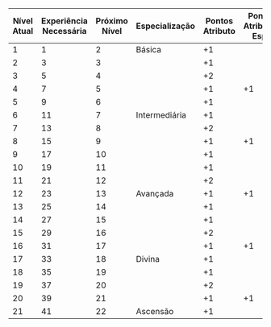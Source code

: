 
| Nível Atual | Experiência Necessária | Próximo Nível | Especialização | Pontos Atributo | Ponto Atributo Esp |
| ----------- | ---------------------- | ------------- | -------------- | --------------- | ------------------ |
| 1           | 1                      | 2             | Básica         | +1              |                    |
| 2           | 3                      | 3             |                | +1              |                    |
| 3           | 5                      | 4             |                | +2              |                    |
| 4           | 7                      | 5             |                | +1              | +1                 |
| 5           | 9                      | 6             |                | +1              |                    |
| 6           | 11                     | 7             | Intermediária  | +1              |                    |
| 7           | 13                     | 8             |                | +2              |                    |
| 8           | 15                     | 9             |                | +1              | +1                 |
| 9           | 17                     | 10            |                | +1              |                    |
| 10          | 19                     | 11            |                | +1              |                    |
| 11          | 21                     | 12            |                | +2              |                    |
| 12          | 23                     | 13            | Avançada       | +1              | +1                 |
| 13          | 25                     | 14            |                | +1              |                    |
| 14          | 27                     | 15            |                | +1              |                    |
| 15          | 29                     | 16            |                | +2              |                    |
| 16          | 31                     | 17            |                | +1              | +1                 |
| 17          | 33                     | 18            | Divina         | +1              |                    |
| 18          | 35                     | 19            |                | +1              |                    |
| 19          | 37                     | 20            |                | +2              |                    |
| 20          | 39                     | 21            |                | +1              | +1                 |
| 21          | 41                     | 22            | Ascensão       | +1              |                    |
